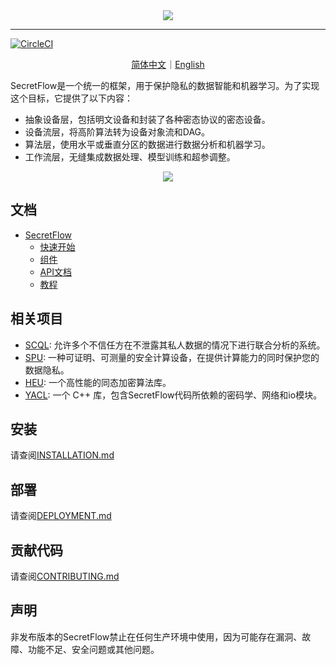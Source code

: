 <div align="center">
    <img src="docs/_static/logo-light.png">
</div>

---

[![CircleCI](https://dl.circleci.com/status-badge/img/gh/secretflow/secretflow/tree/main.svg?style=svg)](https://dl.circleci.com/status-badge/redirect/gh/secretflow/secretflow/tree/main)

<p align="center">
<a href="./README.zh-CN.md">简体中文</a>｜<a href="./README.md">English</a>
</p>

SecretFlow是一个统一的框架，用于保护隐私的数据智能和机器学习。为了实现这个目标，它提供了以下内容：
- 抽象设备层，包括明文设备和封装了各种密态协议的密态设备。
- 设备流层，将高阶算法转为设备对象流和DAG。
- 算法层，使用水平或垂直分区的数据进行数据分析和机器学习。
- 工作流层，无缝集成数据处理、模型训练和超参调整。

<div align="center">
    <img src="docs/_static/secretflow_arch.svg">
</div>

## 文档

- [SecretFlow](https://www.secretflow.org.cn/docs/secretflow/zh_CN/)
  - [快速开始](https://www.secretflow.org.cn/docs/secretflow/zh_CN/getting_started/index.html)
  - [组件](https://www.secretflow.org.cn/docs/secretflow/zh_CN/components/index.html)
  - [API文档](https://www.secretflow.org.cn/docs/secretflow/zh_CN/api/index.html)
  - [教程](https://www.secretflow.org.cn/docs/secretflow/zh_CN/tutorial/index.html)

## 相关项目

- [SCQL](https://github.com/secretflow/scql): 允许多个不信任方在不泄露其私人数据的情况下进行联合分析的系统。
- [SPU](https://github.com/secretflow/spu): 一种可证明、可测量的安全计算设备，在提供计算能力的同时保护您的数据隐私。
- [HEU](https://github.com/secretflow/heu): 一个高性能的同态加密算法库。
- [YACL](https://github.com/secretflow/yacl): 一个 C++ 库，包含SecretFlow代码所依赖的密码学、网络和io模块。

## 安装

请查阅[INSTALLATION.md](./docs/getting_started/installation.md)

## 部署

请查阅[DEPLOYMENT.md](./docs/getting_started/deployment.md)

## 贡献代码

请查阅[CONTRIBUTING.md](./CONTRIBUTING.md)

## 声明

非发布版本的SecretFlow禁止在任何生产环境中使用，因为可能存在漏洞、故障、功能不足、安全问题或其他问题。
